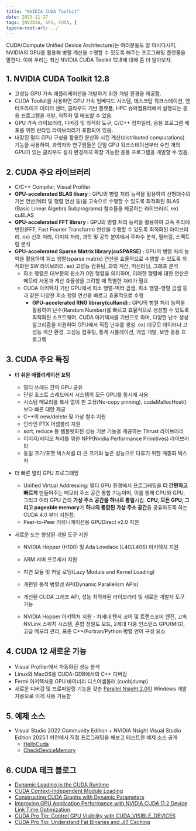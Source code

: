 ```yaml
---
title: "NVIDIA CUDA Toolkit"
date: 2023-11-27
tags: [NVIDIA, GPU, CUDA, ]
typora-root-url: ../
---
```


CUDA(Compute Unified Device Architecture)는 여러분들도 잘 아시다시피, NVIDIA의 GPU를 활용해 병렬 계산을 수행할 수 있도록 해주는 프로그래밍 플랫폼을 말한다. 이에 우리는 최신 NVIDIA CUDA Toolkit 12.8에 대해 좀 더 알아보자.



## 1. **NVIDIA CUDA Toolkit 12.8**

* 고성능 GPU 가속 애플리케이션을 개발하기 위한 개발 환경을 제공함.
* CUDA Toolkit을 사용하면 GPU 가속 임베디드 시스템, 데스크탑 워크스테이션, 엔터프라이즈 데이터 센터, 클라우드 기반 플랫폼, HPC 슈퍼컴퓨터에서 실행되는 응용 프로그램을 개발, 최적화 및 배포할 수 있음.
* GPU 가속 라이브러리, 디버깅 및 최적화 도구, C/C++ 컴파일러, 응용 프로그램 배포를 위한 런타임 라이브러리가 포함되어 있음.
* 내장된 멀티 GPU 구성을 활용한 분산화 시킨 계산(distributed computations) 기능을 사용하여, 과학자와 연구원들은 단일 GPU 워크스테이션부터 수천 개의 GPU가 있는 클라우드 설치 환경까지 확장 가능한 응용 프로그램을 개발할 수 있음.



## 2. **CUDA 주요 라이브러리**

* C/C++ Compiler, Visual Profiler
* **GPU-accelerated BLAS libary :** GPU의 병렬 처리 능력을 활용하여 선형대수의 기본 연산(벡터 및 행렬 연산 등)을 고속으로 수행할 수 있도록 최적화된 BLAS (Basic Linear Algebra Subprograms) 함수들을 제공하는 라이브러리. ex) cuBLAS
* **GPU-accelerated FFT library :** GPU의 병렬 처리 능력을 활용하여 고속 푸리에 변환(FFT, Fast Fourier Transform) 연산을 수행할 수 있도록 최적화된 라이브러리. ex) 신호 처리, 이미지 처리, 과학 및 공학 분야에서 주파수 분석, 필터링, 스펙트럼 분석
* **GPU-accelerated Sparse Matrix library(cuSPARSE) :** GPU의 병렬 처리 능력을 활용하여 희소 행렬(sparse matrix) 연산을 효율적으로 수행할 수 있도록 최적화된 SW 라이브러리. ex) 고성능 컴퓨팅, 과학 계산, 머신러닝, 그래프 분석
  - 희소 행렬은 대부분의 원소가 0인 행렬을 의미하며, 이러한 행렬에 대한 연산은 메모리 사용과 계산 효율성을 고려할 때 특별한 처리가 필요.
  - CUDA 아키텍처 기반 GPU에서 희소 행렬-벡터 곱셈, 희소 행렬-행렬 곱셈 등과 같은 다양한 희소 행렬 연산을 빠르고 효율적으로 수행
    - **GPU-accelerated RNG library(cuRand) :** GPU의 병렬 처리 능력을 활용하여 난수(Random Number)를 빠르고 효율적으로 생성할 수 있도록 최적화된 소프트웨어. CUDA 아키텍처를 기반으로 하며, 다양한 난수 생성 알고리즘을 지원하여 GPU에서 직접 난수를 생성. ex) 대규모 데이터나 고성능 계산 환경, 고성능 컴퓨팅, 통계 시뮬레이션, 게임 개발, 보안 응용 프로그램



## 3. **CUDA 주요 특징**

* **더 쉬운 애플리케이션 포팅**

  * 멀티 쓰레드 간의 GPU 공유
  * 단일 호스트 스레드에서 시스템의 모든 GPU를 동시에 사용
  * 시스템 메모리를 복사 없이 핀 고정(No-copy pinning), cudaMallocHost()보다 빠른 대안 제공
  * C++의 new/delete 및 가상 함수 지원
  * 인라인 PTX 어셈블리 지원
  * sort, reduce 등 템플릿화된 성능 기본 기능을 제공하는 Thrust 라이브러리
  * 이미지/비디오 처리를 위한 NPP(Nvidia Performance Primitives) 라이브러리
  * 동일 크기/포맷 텍스처를 더 큰 크기와 높은 성능으로 다루기 위한 계층화 텍스처

* 더 빠른 멀티 GPU 프로그래밍

  * Unified Virtual Addressing: 멀티 GPU 환경에서 프로그래밍을 **더 간편하고 빠르게** 만들어주는 메모리 주소 공간 통합 기능이며, 이를 통해 CPU와 GPU, 그리고 여러 GPU 간의 **가상 주소 공간을 하나로 통일**시킴. **CPU, 모든 GPU, 그리고 pageable memory**가 **하나의 통합된 가상 주소 공간**을 공유하도록 하는 CUDA 4.0 부터 지원함.
  * Peer-to-Peer 커뮤니케이션용 GPUDirect v2.0 지원

* 새로운 또는 향상된 개발 도구 지원

  * NVIDIA Hopper (H100) 및 Ada Lovelace (L40/L40S) 아키텍처 지원

  * ARM 서버 프로세서 지원

  * 지연 모듈 및 커널 로딩(Lazy Module and Kernel Loading)

  * 개편된 동적 병렬성 API(Dynamic Parallelism APIs)

  * 개선된 CUDA 그래프 API, 성능 최적화된 라이브러리 및 새로운 개발자 도구 기능

  * NVIDIA Hopper 아키텍처 지원 - 차세대 텐서 코어 및 트랜스포머 엔진, 고속 NVLink 스위치 시스템, 혼합 정밀도 모드, 2세대 다중 인스턴스 GPU(MIG), 고급 메모리 관리, 표준 C++/Fortran/Python 병렬 언어 구성 요소

    

## 4. **CUDA 12 새로운 기능**

* Visual Profiler에서 자동화된 성능 분석
* Linux와 MacOS용 CUDA-GDB에서의 C++ 디버깅
* Fermi 아키텍처용 GPU 바이너리 디스어셈블러 (cuobjdump)
* 새로운 디버깅 및 프로파일링 기능을 갖춘 [Parallel Nsight 2.0이](https://developer.nvidia.com/nsight-visual-studio-edition) Windows 개발자용으로 이제 사용 가능함



## 5. **예제 소스**

* Visual Studio 2022 Community Edition + NVIDIA Nsight Visual Studio Edition 2025.1 버전에서 직접 프로그래밍을 해보고 테스트한 예제 소스 공개
  * [HelloCuda](https://github.com/synabreu/nvidia-note/tree/main/CudaWorkshop/HelloCuda)
  * [CheckDeviceMemory](https://github.com/synabreu/nvidia-note/tree/main/CudaWorkshop/CheckDeviceMemory)



## 6. **CUDA 테크 블로그**

* [Dynamic Loading in the CUDA Runtime](https://developer.nvidia.com/blog/dynamic-loading-in-the-cuda-runtime/?ncid=so-face-314879&linkId=100000336560009)
* [CUDA Context-Independent Module Loading](https://developer.nvidia.com/blog/cuda-context-independent-module-loading/)
* [Constructing CUDA Graphs with Dynamic Parameters](https://developer.nvidia.com/blog/constructing-cuda-graphs-with-dynamic-parameters/)
* [Improving GPU Application Performance with NVIDIA CUDA 11.2 Device Link Time Optimization](https://developer.nvidia.com/blog/improving-gpu-app-performance-with-cuda-11-2-device-lto/)
* [CUDA Pro Tip: Control GPU Visibility with CUDA_VISIBLE_DEVICES](https://developer.nvidia.com/blog/cuda-pro-tip-control-gpu-visibility-cuda_visible_devices/)
* [CUDA Pro Tip: Understand Fat Binaries and JIT Caching](https://developer.nvidia.com/blog/cuda-pro-tip-understand-fat-binaries-jit-caching/)
